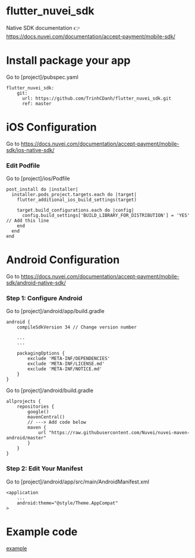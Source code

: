 # flutter_nuvei_sdk

Native SDK documentation 👉 https://docs.nuvei.com/documentation/accept-payment/mobile-sdk/

# Install package your app
Go to [project]/pubspec.yaml
```
flutter_nuvei_sdk:
    git:
      url: https://github.com/TrinhCDanh/flutter_nuvei_sdk.git
      ref: master
```

# iOS Configuration
Go to https://docs.nuvei.com/documentation/accept-payment/mobile-sdk/ios-native-sdk/
### Edit Podfile
Go to [project]/ios/Podfile
```
post_install do |installer|
  installer.pods_project.targets.each do |target|
    flutter_additional_ios_build_settings(target)
    
    target.build_configurations.each do |config|
      config.build_settings['BUILD_LIBRARY_FOR_DISTRIBUTION'] = 'YES' // Add this line     
    end
  end
end
```

# Android Configuration
Go to https://docs.nuvei.com/documentation/accept-payment/mobile-sdk/android-native-sdk/
### Step 1: Configure Android
Go to [project]/android/app/build.gradle
```
android {
    compileSdkVersion 34 // Change version number
    
    ...
    ...

    packagingOptions {
        exclude 'META-INF/DEPENDENCIES'
        exclude 'META-INF/LICENSE.md'
        exclude 'META-INF/NOTICE.md'
    }
}
```
Go to [project]/android/build.gradle
```
allprojects {
    repositories {
        google()
        mavenCentral()
        // ---> Add code below
        maven {
            url "https://raw.githubusercontent.com/Nuvei/nuvei-maven-android/master"
        }
    }
}
```
### Step 2: Edit Your Manifest
Go to [project]/android/app/src/main/AndroidManifest.xml
```
<application
    ...
    android:theme="@style/Theme.AppCompat"
>
```
# Example code

[example](https://github.com/TrinhCDanh/flutter_nuvei_sdk/tree/master/example)